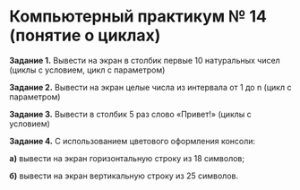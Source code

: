 <h1>Компьютерный практикум № 14 (понятие о циклах)</h1>

<b>Задание 1.</b> Вывести на экран в столбик первые 10 натуральных чисел (циклы с условием, цикл с параметром)

<b>Задание 2.</b> Вывести на экран целые числа из интервала от 1 до n (цикл с параметром)

<b>Задание 3.</b> Вывести в столбик 5 раз слово «Привет!» (циклы с условием)

<b>Задание 4.</b> С использованием цветового оформления консоли:

<b>а)</b> вывести на экран горизонтальную строку из 18 символов;

<b>б)</b> вывести на экран вертикальную строку из 25 символов.
